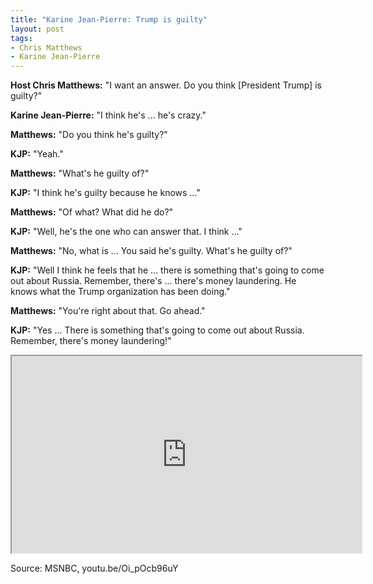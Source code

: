 ```yaml
---
title: "Karine Jean-Pierre: Trump is guilty"
layout: post
tags:
- Chris Matthews
- Karine Jean-Pierre
---
```


**Host Chris Matthews:** "I want an answer. Do you think \[President Trump\] is guilty?"

**Karine Jean-Pierre:** "I think he's ... he's crazy."

**Matthews:** "Do you think he's guilty?"

**KJP:** "Yeah."

**Matthews:** "What's he guilty of?"

**KJP:** "I think he's guilty because he knows ..."

**Matthews:** "Of what? What did he do?"

**KJP:** "Well, he's the one who can answer that. I think ..."

**Matthews:** "No, what is ... You said he's guilty. What's he guilty of?"

**KJP:** "Well I think he feels that he ... there is something that's going to come out about Russia. Remember, there's ... there's money laundering. He knows what the Trump organization has been doing."

**Matthews:** "You're right about that. Go ahead."

**KJP:** "Yes ... There is something that's going to come out about Russia. Remember, there's money laundering!"

<iframe width="560" height="315" src="https://www.youtube.com/embed/Oi_pOcb96uY" title="Karine Jean-Pierre 2018: Trump is guilty" allowfullscreen></iframe>

Source: MSNBC, youtu.be/Oi_pOcb96uY
